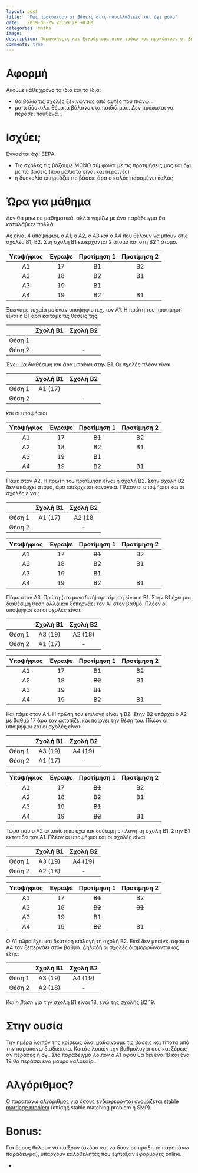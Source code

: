 ```yaml
---
layout: post
title:  "Πως προκύπτουν οι βάσεις στις πανελλαδικές και όχι μόνο"
date:   2019-06-25 23:59:28 +0300
categories: maths
image: 
description: Παρανοήσεις και ξεκαάρισμα στον τρόπο που προκύπτουν οι βάσεις σε οποιαδήποτε διαδικασία περιέχει προτίμηση και διαλογή.
comments: true
---
```


# Αφορμή
Ακούμε κάθε χρόνο τα ίδια και τα ίδια:

* θα βάλω τις σχολές ξεκινώντας από αυτές που πιάνω...
* μα τι δύσκολα θέματα βάλανε στα παιδιά μας. Δεν πρόκειται να περάσει πουθενά...

# Ισχύει;
Εννοείται όχι! ΞΕΡΑ.

* Τις σχολές τις βάζουμε ΜΟΝΟ σύμφωνα με τις προτιμήσεις μας και όχι με τις βάσεις (που μάλιστα είναι και περσινές)
* η δυσκολία επηρεάζει τις βάσεις άρα ο καλός παραμένει καλός

# Ώρα για μάθημα
Δεν θα μπω σε μαθηματικά, αλλά νομίζω με ένα παράδειγμα θα καταλάβετε πολλά

Ας είναι 4 υποψήφιοι, ο Α1, ο Α2, ο Α3 και ο Α4 που θέλουν να μπουν στις σχολές Β1, Β2. Στη σχολή Β1 εισέρχονται 2 άτομα και στη Β2 1 άτομο.

| Υποψήφιος | Έγραψε | Προτίμηση 1 | Προτίμηση 2 |
| :-------: | :----: | :---------: | :---------: |
|Α1|17|Β1|Β2|
|Α2|18|Β2|Β1|
|Α3|19|Β1||
|Α4|19|Β2|Β1|

Ξεκινάμε τυχαία με έναν υποψήφιο π.χ. τον Α1. Η πρώτη του προτίμηση είναι η Β1 άρα κοιτάμε τις θέσεις της.

| | Σχολή Β1 | Σχολή Β2 |
| --- | :---: | :---: |
| Θέση 1 | | |
| Θέση 2 | |  -  |

Έχει μία διαθέσιμη και άρα μπαίνει στην Β1. Οι σχολές πλέον είναι

| | Σχολή Β1 | Σχολή Β2 |
| --- | :---: | :---: |
| Θέση 1 | Α1 (17) | |
| Θέση 2 | |  -  |

και οι υποψήφιοι

| Υποψήφιος | Έγραψε | Προτίμηση 1 | Προτίμηση 2 |
| :-------: | :----: | :---------: | :---------: |
|Α1|17|~~Β1~~|Β2|
|Α2|18|Β2|Β1|
|Α3|19|Β1||
|Α4|19|Β2|Β1|

Πάμε στον Α2. Η πρώτη του προτίμηση είναι η σχολή Β2. Στην σχολή Β2 δεν υπάρχει άτομο, άρα εισέρχεται κανονικά. Πλέον οι υποψήφιοι και οι σχολές είναι:

| | Σχολή Β1 | Σχολή Β2 |
| --- | :---: | :---: |
| Θέση 1 | Α1 (17) | Α2 (18 |
| Θέση 2 | |  -  |

| Υποψήφιος | Έγραψε | Προτίμηση 1 | Προτίμηση 2 |
| :-------: | :----: | :---------: | :---------: |
|Α1|17|~~Β1~~|Β2|
|Α2|18|~~Β2~~|Β1|
|Α3|19|Β1||
|Α4|19|Β2|Β1|

Πάμε στον Α3. Πρώτη (και μοναδική) προτίμηση είναι η Β1. Στην Β1 έχει μια διαθέσιμη θέση αλλά και ξεπερνάει τον Α1 στον βαθμό. Πλέον οι υποψήφιοι και οι σχολές είναι:

| | Σχολή Β1 | Σχολή Β2 |
| --- | :---: | :---: |
| Θέση 1 | Α3 (19) | Α2 (18) |
| Θέση 2 | Α1 (17) |  -  |

| Υποψήφιος | Έγραψε | Προτίμηση 1 | Προτίμηση 2 |
| :-------: | :----: | :---------: | :---------: |
|Α1|17|~~Β1~~|Β2|
|Α2|18|~~Β2~~|Β1|
|Α3|19|~~Β1~~||
|Α4|19|Β2|Β1|

Και πάμε στον Α4. Η πρώτη του επιλογή είναι η Β2. Στην Β2 υπάρχει ο Α2 με βαθμό 17 άρα τον εκτοπίζει και παίρνει την θέση του. Πλέον οι υποψήφιοι και οι σχολές είναι:

| | Σχολή Β1 | Σχολή Β2 |
| --- | :---: | :---: |
| Θέση 1 | Α3 (19) | Α4 (19) |
| Θέση 2 | Α1 (17) |  -  |

| Υποψήφιος | Έγραψε | Προτίμηση 1 | Προτίμηση 2 |
| :-------: | :----: | :---------: | :---------: |
|Α1|17|~~Β1~~|Β2|
|Α2|18|~~Β2~~|Β1|
|Α3|19|~~Β1~~||
|Α4|19|~~Β2~~|Β1|

Τώρα που ο Α2 εκτοπίστηκε έχει και δεύτερη επιλογή τη σχολή Β1. Στην Β1 εκτοπίζει τον Α1. Πλέον οι υποψήφιοι και οι σχολές είναι:

| | Σχολή Β1 | Σχολή Β2 |
| --- | :---: | :---: |
| Θέση 1 | Α3 (19) | Α4 (19) |
| Θέση 2 | Α2 (18) |  -  |

| Υποψήφιος | Έγραψε | Προτίμηση 1 | Προτίμηση 2 |
| :-------: | :----: | :---------: | :---------: |
|Α1|17|~~Β1~~|Β2|
|Α2|18|~~Β2~~|~~Β1~~|
|Α3|19|~~Β1~~||
|Α4|19|~~Β2~~|Β1|

Ο Α1 τώρα έχει και δεύτερη επιλογή τη σχολή Β2. Εκεί δεν μπαίνει αφού ο Α4 τον ξεπερνάει στον βαθμό. Δηλαδή οι σχολές διαμορφώνονται ως εξής:

| | Σχολή Β1 | Σχολή Β2 |
| --- | :---: | :---: |
| Θέση 1 | Α3 (19) | Α4 (19) |
| Θέση 2 | Α2 (18) |  -  |

Και *η βάση* για την σχολή Β1 είναι 18, ενώ της σχολής Β2 19.

# Στην ουσία
Την ημέρα λοιπόν της κρίσεως όλοι μαθαίνουμε τις βάσεις και τίποτα από την παραπάνω διαδικασία. Κοιτάς λοιπόν την βαθμολογία σου και ξέρεις αν πέρασες ή όχι. Στο παράδειγμα λοιπόν ο Α1 αφού θα δει ένα 18 και ένα 19 θα περάσει ένα μαύρο καλοκαίρι.

# Αλγόριθμος?
Ο παραπάνω αλγόριθμος για όσους ενδιαφέρονται ονομάζεται [stable marriage problem](https://en.wikipedia.org/wiki/Stable_marriage_problem) (επίσης stable matching problem ή SMP). 

# Bonus:
Για όσους θέλουν να παίξουν (ακόμα και να δουν σε πράξη το παραπάνω παράδειγμα), υπάρχουν καλοθελητές που έφτιαξαν εφαρμογές online.

* 
